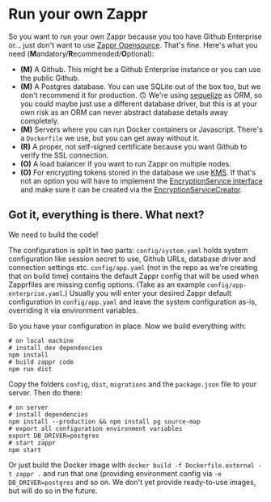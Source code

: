 # Run your own Zappr

So you want to run your own Zappr because you too have Github Enterprise or... just don't want to use [Zappr Opensource](https://zappr.opensource.zalan.do). That's fine. Here's what you need (**M**andatory/**R**ecommended/**O**ptional):

* **(M)** A Github. This might be a Github Enterprise instance or you can use the public Github.
* **(M)** A Postgres database. You can use SQLite out of the box too, but we don't recommend it for production. 🙃 We're using [sequelize](http://docs.sequelizejs.com/en/latest/) as ORM, so you could maybe just use a different database driver, but this is at your own risk as an ORM can never abstract database details away completely.
* **(M)** Servers where you can run Docker containers or Javascript. There's a `Dockerfile` we use, but you can get away without it.
* **(R)** A proper, not self-signed certificate because you want Github to verify the SSL connection.
* **(O)** A load balancer if you want to run Zappr on multiple nodes.
* **(O)** For encrypting tokens stored in the database we use [KMS](https://aws.amazon.com/kms/). If that's not an option you will have to implement the [EncryptionService interface](https://github.com/zalando/zappr/blob/master/server/service/encryption/NullEncryptionService.js) and make sure it can be created via the [EncryptionServiceCreator](https://github.com/zalando/zappr/blob/master/server/service/EncryptionServiceCreator.js).

## Got it, everything is there. What next?

We need to build the code!

The configuration is split in two parts: `config/system.yaml` holds system configuration like session secret to use, Github URLs, database driver and connection settings etc. `config/app.yaml` (not in the repo as we're creating that on build time) contains the default Zappr config that will be used when Zapprfiles are missing config options. (Take as an example `config/app-enterprise.yaml`.) Usually you will enter your desired Zappr default configuration in `config/app.yaml` and leave the system configuration as-is, overriding it via environment variables.

So you have your configuration in place. Now we build everything with:

    # on local machine
    # install dev dependencies
    npm install
    # build zappr code
    npm run dist

Copy the folders `config`, `dist`, `migrations` and the `package.json` file to your server. Then do there:

    # on server
    # install dependencies
    npm install --production && npm install pg source-map
    # export all configuration environment variables
    export DB_DRIVER=postgres
    # start zappr
    npm start
    
Or just build the Docker image with `docker build -f Dockerfile.external -t zappr .` and run that one (providing environment config via `-e DB_DRIVER=postgres` and so on. We don't yet provide ready-to-use images, but will do so in the future.
